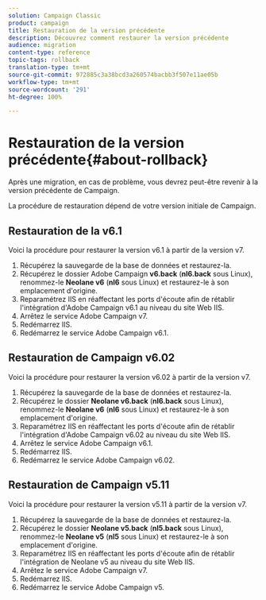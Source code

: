 ```yaml
---
solution: Campaign Classic
product: campaign
title: Restauration de la version précédente
description: Découvrez comment restaurer la version précédente
audience: migration
content-type: reference
topic-tags: rollback
translation-type: tm+mt
source-git-commit: 972885c3a38bcd3a260574bacbb3f507e11ae05b
workflow-type: tm+mt
source-wordcount: '291'
ht-degree: 100%

---
```



# Restauration de la version précédente{#about-rollback}

Après une migration, en cas de problème, vous devrez peut-être revenir à la version précédente de Campaign.

La procédure de restauration dépend de votre version initiale de Campaign.

## Restauration de la v6.1

Voici la procédure pour restaurer la version v6.1 à partir de la version v7.

1. Récupérez la sauvegarde de la base de données et restaurez-la.
1. Récupérez le dossier Adobe Campaign **v6.back** (**nl6.back** sous Linux), renommez-le **Neolane v6** (**nl6** sous Linux) et restaurez-le à son emplacement d&#39;origine.
1. Reparamétrez IIS en réaffectant les ports d&#39;écoute afin de rétablir l&#39;intégration d&#39;Adobe Campaign v6.1 au niveau du site Web IIS.
1. Arrêtez le service Adobe Campaign v7.
1. Redémarrez IIS.
1. Redémarrez le service Adobe Campaign v6.1.

## Restauration de Campaign v6.02

Voici la procédure pour restaurer la version v6.02 à partir de la version v7.

1. Récupérez la sauvegarde de la base de données et restaurez-la.
1. Récupérez le dossier **Neolane v6.back** (**nl6.back** sous Linux), renommez-le **Neolane v6** (**nl6** sous Linux) et restaurez-le à son emplacement d&#39;origine.
1. Reparamétrez IIS en réaffectant les ports d&#39;écoute afin de rétablir l&#39;intégration d&#39;Adobe Campaign v6.02 au niveau du site Web IIS.
1. Arrêtez le service Adobe Campaign v6.1.
1. Redémarrez IIS.
1. Redémarrez le service Adobe Campaign v6.02.

## Restauration de Campaign v5.11

Voici la procédure pour restaurer la version v5.11 à partir de la version v7.

1. Récupérez la sauvegarde de la base de données et restaurez-la.
1. Récupérez le dossier **Neolane v5.back** (**nl5.back** sous Linux), renommez-le **Neolane v5** (**nl5** sous Linux) et restaurez-le à son emplacement d&#39;origine.
1. Reparamétrez IIS en réaffectant les ports d&#39;écoute afin de rétablir l&#39;intégration de Neolane v5 au niveau du site Web IIS.
1. Arrêtez le service Adobe Campaign v7.
1. Redémarrez IIS.
1. Redémarrez le service Adobe Campaign v5.
